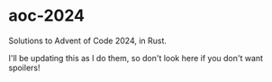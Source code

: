 # aoc-2024

Solutions to Advent of Code 2024, in Rust. 

I'll be updating this as I do them, so don't look here if you don't want spoilers!
